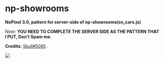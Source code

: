 # np-showrooms

**NoPixel 3.0, pattern for server-side of np-showrooms(sv_cars.js)**

*Note:* **YOU NEED TO COMPLETE THE SERVER SIDE AS THE PATTERN THAT I PUT, Don't Spam me.**

**Credits:** [Skull#5065](https://r1c.pw) .
 
<p align="left">
  <img alig src="https://cdn.discordapp.com/attachments/885098321327304736/898730973305401384/unknown.png"/>
</p>
